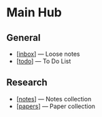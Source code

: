 # Main Hub

## General

- [[inbox]] — Loose notes
- [[todo](todo.md)] — To Do List

## Research

- [[notes](notes.md)] — Notes collection
- [[papers](papers.md)] — Paper collection


[//begin]: # "Autogenerated link references for markdown compatibility"
[inbox]: _layouts/public/0e3e01987433e55e53e9935380d0570c/inbox "Inbox"
[//end]: # "Autogenerated link references"